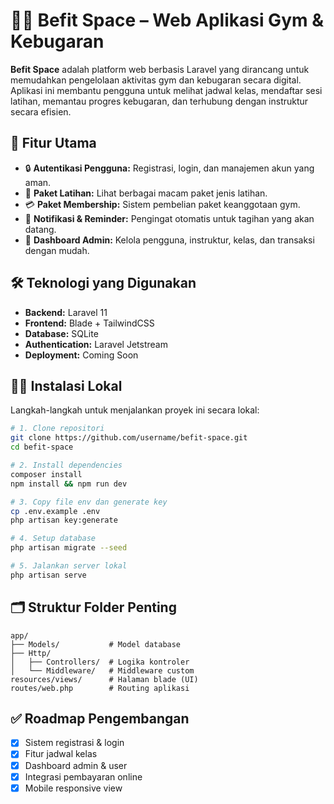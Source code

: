 # 🏋️‍♀️ Befit Space – Web Aplikasi Gym & Kebugaran

**Befit Space** adalah platform web berbasis Laravel yang dirancang untuk memudahkan pengelolaan aktivitas gym dan kebugaran secara digital. Aplikasi ini membantu pengguna untuk melihat jadwal kelas, mendaftar sesi latihan, memantau progres kebugaran, dan terhubung dengan instruktur secara efisien.

## 🚀 Fitur Utama

* 🔒 **Autentikasi Pengguna:** Registrasi, login, dan manajemen akun yang aman.
* 📅 **Paket Latihan:** Lihat berbagai macam paket jenis latihan.
* 💳 **Paket Membership:** Sistem pembelian paket keanggotaan gym.
* 📨 **Notifikasi & Reminder:** Pengingat otomatis untuk tagihan yang akan datang.
* 🧘 **Dashboard Admin:** Kelola pengguna, instruktur, kelas, dan transaksi dengan mudah.

## 🛠️ Teknologi yang Digunakan

* **Backend:** Laravel 11
* **Frontend:** Blade + TailwindCSS 
* **Database:** SQLite
* **Authentication:** Laravel Jetstream
* **Deployment:** Coming Soon

## 🧑‍💻 Instalasi Lokal

Langkah-langkah untuk menjalankan proyek ini secara lokal:

```bash
# 1. Clone repositori
git clone https://github.com/username/befit-space.git
cd befit-space

# 2. Install dependencies
composer install
npm install && npm run dev

# 3. Copy file env dan generate key
cp .env.example .env
php artisan key:generate

# 4. Setup database
php artisan migrate --seed

# 5. Jalankan server lokal
php artisan serve
```

## 🗂️ Struktur Folder Penting

```
app/
├── Models/           # Model database
├── Http/
│   ├── Controllers/  # Logika kontroler
│   └── Middleware/   # Middleware custom
resources/views/      # Halaman blade (UI)
routes/web.php        # Routing aplikasi
```

## ✅ Roadmap Pengembangan

* [x] Sistem registrasi & login
* [x] Fitur jadwal kelas
* [x] Dashboard admin & user
* [x] Integrasi pembayaran online
* [x] Mobile responsive view
